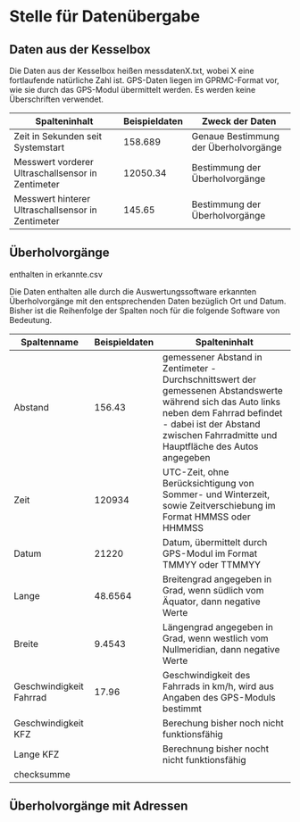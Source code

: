 # Stelle für Datenübergabe

## Daten aus der Kesselbox

Die Daten aus der Kesselbox heißen messdatenX.txt, wobei X eine fortlaufende natürliche Zahl ist.
GPS-Daten liegen im GPRMC-Format vor, wie sie durch das GPS-Modul übermittelt werden.
Es werden keine Überschriften verwendet.

| Spalteninhalt | Beispieldaten | Zweck der Daten |
|---|---|---|
| Zeit in Sekunden seit Systemstart | 158.689 | Genaue Bestimmung der Überholvorgänge |
| Messwert vorderer Ultraschallsensor in Zentimeter | 12050.34 | Bestimmung der Überholvorgänge |
| Messwert hinterer Ultraschallsensor in Zentimeter | 145.65 | Bestimmung der Überholvorgänge |


## Überholvorgänge

enthalten in erkannte.csv

Die Daten enthalten alle durch die Auswertungssoftware erkannten Überholvorgänge mit den entsprechenden Daten bezüglich Ort und Datum.
Bisher ist die Reihenfolge der Spalten noch für die folgende Software von Bedeutung.

| Spaltenname | Beispieldaten | Spalteninhalt |
| --- | --- | --- |
| Abstand | 156.43 | gemessener Abstand in Zentimeter - Durchschnittswert der gemessenen Abstandswerte während sich das Auto links neben dem Fahrrad befindet  - dabei ist der Abstand zwischen Fahrradmitte und Hauptfläche des Autos angegeben |
| Zeit | 120934 | UTC-Zeit, ohne Berücksichtigung von Sommer- und Winterzeit, sowie Zeitverschiebung im Format HMMSS oder HHMMSS |
| Datum | 21220 | Datum, übermittelt durch GPS-Modul im Format TMMYY oder TTMMYY|
| Lange | 48.6564 | Breitengrad angegeben in Grad, wenn südlich vom Äquator, dann negative Werte |
| Breite | 9.4543 | Längengrad angegeben in Grad, wenn westlich vom Nullmeridian, dann negative Werte |
| Geschwindigkeit Fahrrad | 17.96| Geschwindigkeit des Fahrrads in km/h, wird aus Angaben des GPS-Moduls bestimmt |
| Geschwindigkeit KFZ | | Berechung bisher noch nicht funktionsfähig |
| Lange KFZ | | Berechnung bisher nocht nicht funktionsfähig |
| checksumme |


## Überholvorgänge mit Adressen
